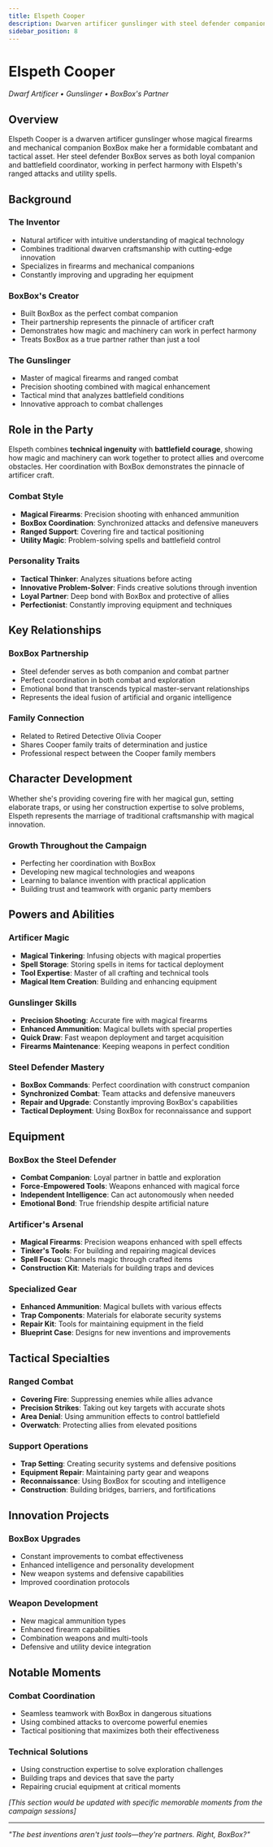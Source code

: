 ```yaml
---
title: Elspeth Cooper
description: Dwarven artificer gunslinger with steel defender companion BoxBox
sidebar_position: 8
---
```


# Elspeth Cooper

*Dwarf Artificer • Gunslinger • BoxBox's Partner*

## Overview

Elspeth Cooper is a dwarven artificer gunslinger whose magical firearms and mechanical companion BoxBox make her a formidable combatant and tactical asset. Her steel defender BoxBox serves as both loyal companion and battlefield coordinator, working in perfect harmony with Elspeth's ranged attacks and utility spells.

## Background

### The Inventor
- Natural artificer with intuitive understanding of magical technology
- Combines traditional dwarven craftsmanship with cutting-edge innovation
- Specializes in firearms and mechanical companions
- Constantly improving and upgrading her equipment

### BoxBox's Creator
- Built BoxBox as the perfect combat companion
- Their partnership represents the pinnacle of artificer craft
- Demonstrates how magic and machinery can work in perfect harmony
- Treats BoxBox as a true partner rather than just a tool

### The Gunslinger
- Master of magical firearms and ranged combat
- Precision shooting combined with magical enhancement
- Tactical mind that analyzes battlefield conditions
- Innovative approach to combat challenges

## Role in the Party

Elspeth combines **technical ingenuity** with **battlefield courage**, showing how magic and machinery can work together to protect allies and overcome obstacles. Her coordination with BoxBox demonstrates the pinnacle of artificer craft.

### Combat Style
- **Magical Firearms**: Precision shooting with enhanced ammunition
- **BoxBox Coordination**: Synchronized attacks and defensive maneuvers
- **Ranged Support**: Covering fire and tactical positioning
- **Utility Magic**: Problem-solving spells and battlefield control

### Personality Traits
- **Tactical Thinker**: Analyzes situations before acting
- **Innovative Problem-Solver**: Finds creative solutions through invention
- **Loyal Partner**: Deep bond with BoxBox and protective of allies
- **Perfectionist**: Constantly improving equipment and techniques

## Key Relationships

### BoxBox Partnership
- Steel defender serves as both companion and combat partner
- Perfect coordination in both combat and exploration
- Emotional bond that transcends typical master-servant relationships
- Represents the ideal fusion of artificial and organic intelligence

### Family Connection
- Related to Retired Detective Olivia Cooper
- Shares Cooper family traits of determination and justice
- Professional respect between the Cooper family members

## Character Development

Whether she's providing covering fire with her magical gun, setting elaborate traps, or using her construction expertise to solve problems, Elspeth represents the marriage of traditional craftsmanship with magical innovation.

### Growth Throughout the Campaign
- Perfecting her coordination with BoxBox
- Developing new magical technologies and weapons
- Learning to balance invention with practical application
- Building trust and teamwork with organic party members

## Powers and Abilities

### Artificer Magic
- **Magical Tinkering**: Infusing objects with magical properties
- **Spell Storage**: Storing spells in items for tactical deployment
- **Tool Expertise**: Master of all crafting and technical tools
- **Magical Item Creation**: Building and enhancing equipment

### Gunslinger Skills
- **Precision Shooting**: Accurate fire with magical firearms
- **Enhanced Ammunition**: Magical bullets with special properties
- **Quick Draw**: Fast weapon deployment and target acquisition
- **Firearms Maintenance**: Keeping weapons in perfect condition

### Steel Defender Mastery
- **BoxBox Commands**: Perfect coordination with construct companion
- **Synchronized Combat**: Team attacks and defensive maneuvers
- **Repair and Upgrade**: Constantly improving BoxBox's capabilities
- **Tactical Deployment**: Using BoxBox for reconnaissance and support

## Equipment

### BoxBox the Steel Defender
- **Combat Companion**: Loyal partner in battle and exploration
- **Force-Empowered Tools**: Weapons enhanced with magical force
- **Independent Intelligence**: Can act autonomously when needed
- **Emotional Bond**: True friendship despite artificial nature

### Artificer's Arsenal
- **Magical Firearms**: Precision weapons enhanced with spell effects
- **Tinker's Tools**: For building and repairing magical devices
- **Spell Focus**: Channels magic through crafted items
- **Construction Kit**: Materials for building traps and devices

### Specialized Gear
- **Enhanced Ammunition**: Magical bullets with various effects
- **Trap Components**: Materials for elaborate security systems
- **Repair Kit**: Tools for maintaining equipment in the field
- **Blueprint Case**: Designs for new inventions and improvements

## Tactical Specialties

### Ranged Combat
- **Covering Fire**: Suppressing enemies while allies advance
- **Precision Strikes**: Taking out key targets with accurate shots
- **Area Denial**: Using ammunition effects to control battlefield
- **Overwatch**: Protecting allies from elevated positions

### Support Operations
- **Trap Setting**: Creating security systems and defensive positions
- **Equipment Repair**: Maintaining party gear and weapons
- **Reconnaissance**: Using BoxBox for scouting and intelligence
- **Construction**: Building bridges, barriers, and fortifications

## Innovation Projects

### BoxBox Upgrades
- Constant improvements to combat effectiveness
- Enhanced intelligence and personality development
- New weapon systems and defensive capabilities
- Improved coordination protocols

### Weapon Development
- New magical ammunition types
- Enhanced firearm capabilities
- Combination weapons and multi-tools
- Defensive and utility device integration

## Notable Moments

### Combat Coordination
- Seamless teamwork with BoxBox in dangerous situations
- Using combined attacks to overcome powerful enemies
- Tactical positioning that maximizes both their effectiveness

### Technical Solutions
- Using construction expertise to solve exploration challenges
- Building traps and devices that save the party
- Repairing crucial equipment at critical moments

*[This section would be updated with specific memorable moments from the campaign sessions]*

---

*"The best inventions aren't just tools—they're partners. Right, BoxBox?"*